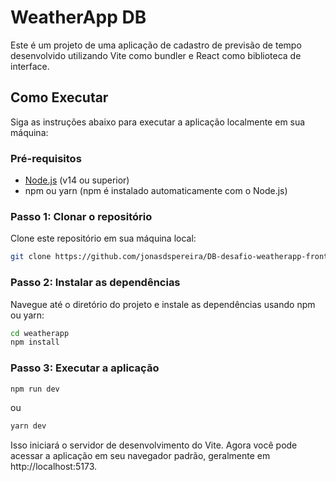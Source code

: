 # WeatherApp DB

Este é um projeto de uma aplicação de cadastro de previsão de tempo desenvolvido utilizando Vite como bundler e React como biblioteca de interface. 


## Como Executar

Siga as instruções abaixo para executar a aplicação localmente em sua máquina:

### Pré-requisitos

- [Node.js](https://nodejs.org/) (v14 ou superior)
- npm ou yarn (npm é instalado automaticamente com o Node.js)

### Passo 1: Clonar o repositório

Clone este repositório em sua máquina local:

```bash
git clone https://github.com/jonasdspereira/DB-desafio-weatherapp-front.git
```

### Passo 2: Instalar as dependências

Navegue até o diretório do projeto e instale as dependências usando npm ou yarn:

```bash
cd weatherapp
npm install
```

### Passo 3: Executar a aplicação

```bash
npm run dev
```

ou 

```bash
yarn dev
```

Isso iniciará o servidor de desenvolvimento do Vite. Agora você pode acessar a aplicação em seu navegador padrão, geralmente em http://localhost:5173.

